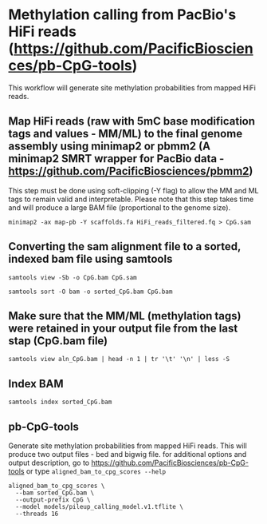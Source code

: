 # Methylation calling from PacBio's HiFi reads (https://github.com/PacificBiosciences/pb-CpG-tools)
This workflow will generate site methylation probabilities from mapped HiFi reads. 

## Map HiFi reads (raw with 5mC base modification tags and values - MM/ML) to the final genome assembly using minimap2 or pbmm2 (A minimap2 SMRT wrapper for PacBio data - https://github.com/PacificBiosciences/pbmm2)
This step must be done using soft-clipping (-Y flag) to allow the MM and ML tags to remain valid and interpretable. Please note that this step takes time and will produce a large BAM file (proportional to the genome size). 
```
minimap2 -ax map-pb -Y scaffolds.fa HiFi_reads_filtered.fq > CpG.sam
```

## Converting the sam alignment file to a sorted, indexed bam file using samtools
```
samtools view -Sb -o CpG.bam CpG.sam
```
```
samtools sort -O bam -o sorted_CpG.bam CpG.bam
```

## Make sure that the MM/ML (methylation tags) were retained in your output file from the last stap (CpG.bam file)
```
samtools view aln_CpG.bam | head -n 1 | tr '\t' '\n' | less -S
```

## Index BAM
```
samtools index sorted_CpG.bam
```

## pb-CpG-tools
Generate site methylation probabilities from mapped HiFi reads. This will produce two output files - bed and bigwig file. for additional options and output description, go to https://github.com/PacificBiosciences/pb-CpG-tools or type ```aligned_bam_to_cpg_scores --help```
```
aligned_bam_to_cpg_scores \
  --bam sorted_CpG.bam \
  --output-prefix CpG \
  --model models/pileup_calling_model.v1.tflite \
  --threads 16
```
